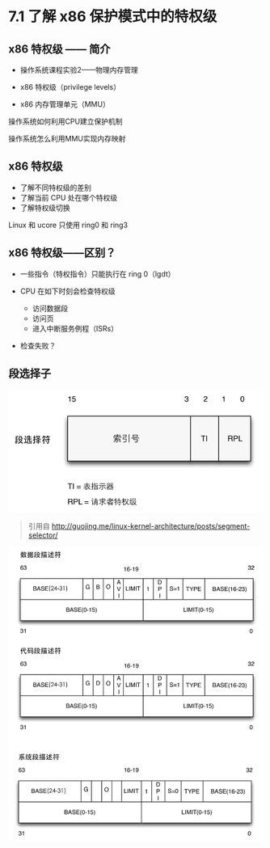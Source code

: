 # 7.1 了解 x86 保护模式中的特权级

## x86 特权级 —— 简介

- 操作系统课程实验2——物理内存管理

- x86 特权级（privilege levels）
- x86 内存管理单元（MMU）

操作系统如何利用CPU建立保护机制

操作系统怎么利用MMU实现内存映射

## x86 特权级

- 了解不同特权级的差别
- 了解当前 CPU 处在哪个特权级
- 了解特权级切换

Linux 和 ucore 只使用 ring0 和 ring3

## x86 特权级——区别？

- 一些指令（特权指令）只能执行在 ring 0（lgdt）

- CPU 在如下时刻会检查特权级
  - 访问数据段
  - 访问页
  - 进入中断服务例程（ISRs）
- 检查失败？

## 段选择子

![](<segment_selector.png>)

> 引用自 http://guojing.me/linux-kernel-architecture/posts/segment-selector/

![](segment_descriptor.png)